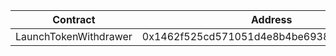 | Contract              | Address                                    |
| --------------------- | ------------------------------------------ |
| LaunchTokenWithdrawer | 0x1462f525cd571051d4e8b4be6938dbe27aefbb09 |
